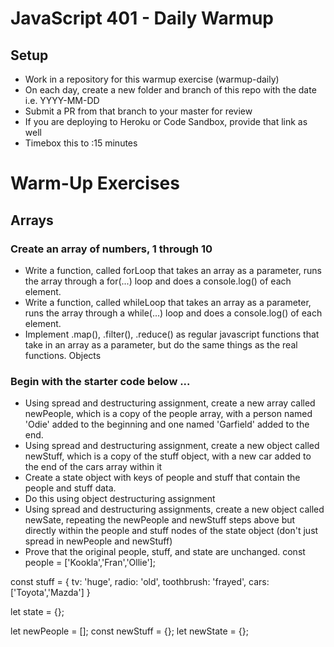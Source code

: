 # JavaScript 401 - Daily Warmup
## Setup
* Work in a repository for this warmup exercise (warmup-daily)
* On each day, create a new folder and branch of this repo with the date
i.e. YYYY-MM-DD
* Submit a PR from that branch to your master for review
* If you are deploying to Heroku or Code Sandbox, provide that link as well
* Timebox this to :15 minutes

# Warm-Up Exercises
## Arrays

### Create an array of numbers, 1 through 10
* Write a function, called forLoop that takes an array as a parameter, runs the array through a for(...) loop and does a console.log() of each element.
* Write a function, called whileLoop that takes an array as a parameter, runs the array through a while(...) loop and does a console.log() of each element.
* Implement .map(), .filter(), .reduce() as regular javascript functions that take in an array as a parameter, but do the same things as the real functions.
Objects

### Begin with the starter code below ...
* Using spread and destructuring assignment, create a new array called newPeople, which is a copy of the people array, with a person named 'Odie' added to the beginning and one named 'Garfield' added to the end.
* Using spread and destructuring assignment, create a new object called newStuff, which is a copy of the stuff object, with a new car added to the end of the cars array within it
* Create a state object with keys of people and stuff that contain the people and stuff data.
* Do this using object destructuring assignment
* Using spread and destructuring assignments, create a new object called newSate, repeating the newPeople and newStuff steps above but directly within the people and stuff nodes of the state object (don't just spread in newPeople and newStuff)
* Prove that the original people, stuff, and state are unchanged.
const people = ['Kookla','Fran','Ollie'];

const stuff = {
  tv: 'huge',
  radio: 'old',
  toothbrush: 'frayed',
  cars: ['Toyota','Mazda']
}

let state = {};

let newPeople = [];
const newStuff = {};
let newState = {};